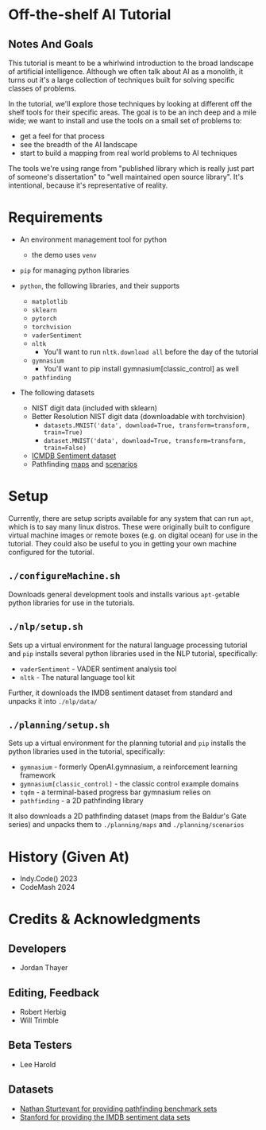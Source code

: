 # Off-the-shelf AI Tutorial

## Notes And Goals

This tutorial is meant to be a whirlwind introduction to the broad
landscape of artificial intelligence.  Although we often talk about AI
as a monolith, it turns out it's a large collection of techniques
built for solving specific classes of problems.

In the tutorial, we'll explore those techniques by looking at
different off the shelf tools for their specific areas.  The goal is
to be an inch deep and a mile wide; we want to install and use the
tools on a small set of problems to:

* get a feel for that process
* see the breadth of the AI landscape
* start to build a mapping from real world problems to AI techniques

The tools we're using range from "published library which is really
just part of someone's dissertation" to "well maintained open source
library". It's intentional, because it's representative of reality.

# Requirements

* An environment management tool for python
  * the demo uses `venv`
* `pip` for managing python libraries
* `python`, the following libraries, and their supports
  * `matplotlib`
  * `sklearn`
  * `pytorch`
  * `torchvision`
  * `vaderSentiment`
  * `nltk`
    * You'll want to run `nltk.download all` before the day of the tutorial
  * `gymnasium`
    * You'll want to pip install gymnasium[classic_control] as well
  * `pathfinding`

* The following datasets
  * NIST digit data (included with sklearn)
  * Better Resolution NIST digit data (downloadable with torchvision)
    * `datasets.MNIST('data', download=True, transform=transform, train=True)`
    * `dataset.MNIST('data', download=True, transform=transform, train=False)`
  * [ICMDB Sentiment dataset](https://ai.stanford.edu/~amaas/data/sentiment/aclImdb_v1.tar.gz)
  * Pathfinding [maps](https://movingai.com/benchmarks/bgmaps/bgmaps-map.zip) and [scenarios](https://movingai.com/benchmarks/bgmaps/bgmaps-scen.zip)
  
  
# Setup

Currently, there are setup scripts available for any system that can
run `apt`, which is to say many linux distros.  These were originally
built to configure virtual machine images or remote boxes (e.g. on
digital ocean) for use in the tutorial.  They could also be useful to
you in getting your own machine configured for the tutorial.

## `./configureMachine.sh`

Downloads general development tools and installs various `apt-get`able
python libraries for use in the tutorials.

## `./nlp/setup.sh`

Sets up a virtual environment for the natural language processing
tutorial and `pip` installs several python libraries used in the NLP
tutorial, specifically:

* `vaderSentiment` - VADER sentiment analysis tool
* `nltk` - The natural language tool kit

Further, it downloads the IMDB sentiment dataset from standard and
unpacks it into `./nlp/data/`

## `./planning/setup.sh`

Sets up a virtual environment for the planning tutorial and `pip`
installs the python libraries used in the tutorial, specifically:

* `gymnasium` - formerly OpenAI.gymnasium, a reinforcement learning framework
* `gymnasium[classic_control]` - the classic control example domains
* `tqdm` - a terminal-based progress bar gymnasium relies on
* `pathfinding` - a 2D pathfinding library

It also downloads a 2D pathfinding dataset (maps from the Baldur's Gate
series) and unpacks them to `./planning/maps` and
`./planning/scenarios`


# History (Given At)

* Indy.Code() 2023
* CodeMash 2024

# Credits & Acknowledgments

## Developers

* Jordan Thayer

## Editing, Feedback

* Robert Herbig
* Will Trimble

## Beta Testers

* Lee Harold

## Datasets

* [Nathan Sturtevant for providing pathfinding benchmark sets](https://movingai.com/benchmarks/grids.html)
* [Stanford for providing the IMDB sentiment data sets](https://ai.stanford.edu/~amaas/data/sentiment/aclImdb_v1.tar.gz)
